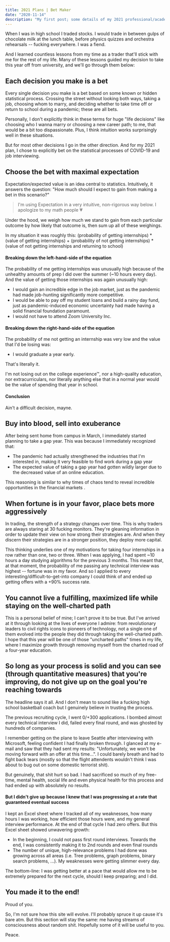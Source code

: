 ```yaml
---
title: 2021 Plans | Bet Maker
date: "2020-11-14"
description: "My first post; some details of my 2021 professional/academic plan and the rationale behind it."
---
```


When I was in high school I traded stocks. I would trade in between gulps of chocolate milk at the lunch table, before physics quizzes and orchestra rehearsals -- fucking everywhere. I was a fiend.

And I learned countless lessons from my time as a trader that'll stick with me for the rest of my life. Many of these lessons guided my decision to take this year off from university, and we'll go through them below:

## Each decision you make is a bet
Every single decision you make is a bet based on some known or hidden statistical process. Crossing the street without looking both ways, taking a job, choosing whom to marry, and deciding whether to take time off or return to school during a pandemic; these are all bets.

Personally, I don't explicitly think in these terms for huge "life decisions" like choosing who I wanna marry or choosing a new career path; to me, that would be a bit too dispassionate. Plus, I think intuition works surprisingly well in these situations. 

But for most other decisions I go in the other direction. And for my 2021 plan, I chose to explicitly bet on the statistical processes of COVID-19 and job interviewing.

## Choose the bet with maximal expectation
Expectation/expected value is an idea central to statistics. Intuitively, it answers the question: "How much should I expect to gain from making a bet in this scenario?"

> I'm using Expectation in a very intuitive, non-rigorous way below. I apologize to my math people 💗

Under the hood, we weigh how much we stand to gain from each particular outcome by how likely that outcome is, then sum up all of these weighings.

In my situation it was roughly this: 
(probability of getting internships) * (value of getting internships) + (probability of not getting internships) * (value of not getting internships and returning to school)

#### Breaking down the left-hand-side of the equation
The probability of me getting internships was unusually high because of the unhealthy amounts of prep I did over the summer (~10 hours every day). And the value of getting those internships was again unusually high: 

- I would gain an incredible edge in the job market, just as the pandemic had made job-hunting significantly more competitive.
- I would be able to pay off my student loans and build a rainy day fund, just as pandemic-induced economic uncertainty had made having a solid financial foundation paramount.
- I would not have to attend Zoom University Inc.

#### Breaking down the right-hand-side of the equation
The probability of me not getting an internship was very low and the value that I'd be losing was:
- I would graduate a year early.

That's literally it.

I'm not losing out on the college experience™, nor a high-quality education, nor extracurriculars, nor literally anything else that in a normal year would be the value of spending that year in school. 

#### Conclusion
Ain't a difficult decision, mayne.

## Buy into blood, sell into exuberance
After being sent home from campus in March, I immediately started planning to take a gap year. This was because I immediately recognized that:

- The pandemic had actually strengthened the industries that I'm interested in, making it very feasible to find work during a gap year
- The expected value of taking a gap year had gotten wildly larger due to the decreased value of an online education.

This reasoning is similar to why times of chaos tend to reveal incredible opportunities in the financial markets .

## When fortune is in your favor, place bets more aggressively
In trading, the strength of a strategy changes over time. This is why traders are always staring at 30 fucking monitors. They're gleaning information in order to update their view on how strong their strategies are. And when they discern their strategies are in a stronger position, they deploy more capital.

This thinking underlies one of my motivations for taking four internships in a row rather than one, two or three. When I was applying, I had spent ~10 hours a day studying algorithms for the previous 3 months. This meant that, at that moment, the probability of me passing any technical interview was highest -- fortune was in my favor. And so I applied to every interesting/difficult-to-get-into company I could think of and ended up getting offers with a +90% success rate. 

## You cannot live a fulfilling, maximized life while staying on the well-charted path
This is a personal belief of mine; I can't prove it to be true. But I've arrived at it through looking at the lives of everyone I admire: from revolutionary leaders to civil rights icons to pioneers of technology, not a single one of them evolved into the people they did through taking the well-charted path. I hope that this year will be one of those "uncharted paths" times in my life, where I maximize growth through removing myself from the charted road of a four-year education.

## So long as your process is solid and you can see (through quantitative measures) that you're improving, do not give up on the goal you're reaching towards
The headline says it all. And I don't mean to sound like a fucking high school basketball coach but I genuinely believe in trusting the process. 

The previous recruiting cycle, I went 0/+300 applications. I bombed almost every technical interview I did, failed every final round, and was ghosted by hundreds of companies. 

I remember getting on the plane to leave Seattle after interviewing with Microsoft, feeling confident I had finally broken through. I glanced at my e-mail and saw that they had sent my results: "Unfortunately, we won't be moving forward with an offer at this time...". I could barely breath and had to fight back tears (mostly so that the flight attendents wouldn't think I was about to bug out on some domestic terrorist shit). 

But genuinely, that shit hurt so bad. I had sacrificed so much of my free-time, mental health, social life and even physical health for this process and had ended up with absolutely no results.

#### But I didn't give up because I knew that I was progressing at a rate that guaranteed eventual success
I kept an Excel sheet where I tracked all of my weaknesses, how many hours I was working, how efficient those hours were, and my general interview performance. At the end of that cycle I had zero offers. But this Excel sheet showed unwavering growth:

- In the beginning, I could not pass first round interviews. Towards the end, I was consistently making it to 2nd rounds and even final rounds
- The number of unique, high-relevance problems I had done was growing across all areas (i.e. Tree problems, graph problems, binary search problems, ...). My weaknesses were getting slimmer every day.

The bottom-line: I was getting better at a pace that would allow me to be extremely prepared for the next cycle, should I keep preparing; and I did.


## You made it to the end!
Proud of you.

So, I'm not sure how this site will evolve. I'll probably spruce it up cause it's bare atm. But this section will stay the same: me having streams of consciousness about random shit. Hopefully some of it will be useful to you.

Peace.


